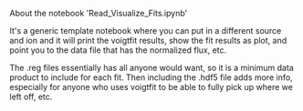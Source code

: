 About the notebook 'Read_Visualize_Fits.ipynb'

It's a generic template notebook where you can put in a different source and ion and it will print the voigtfit results, show the fit results as plot, and point you to the data file that has the normalized flux, etc.

The .reg files essentially has all anyone would want, so it is a minimum data product to include for each fit. Then including the .hdf5 file adds more info, especially for anyone who uses voigtfit to be able to fully pick up where we left off, etc.
